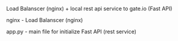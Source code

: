 Load Balanscer (nginx) + local rest api service to gate.io (Fast API)

nginx - Load Balanscer (nginx)

app.py - main file for initialize Fast API (rest service)
